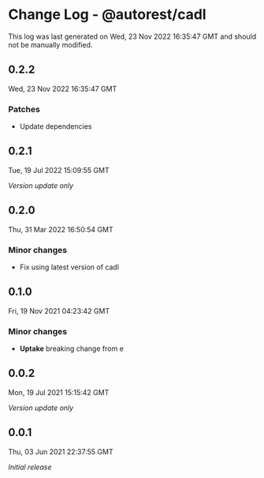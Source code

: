 # Change Log - @autorest/cadl

This log was last generated on Wed, 23 Nov 2022 16:35:47 GMT and should not be manually modified.

## 0.2.2
Wed, 23 Nov 2022 16:35:47 GMT

### Patches

- Update dependencies

## 0.2.1
Tue, 19 Jul 2022 15:09:55 GMT

_Version update only_

## 0.2.0
Thu, 31 Mar 2022 16:50:54 GMT

### Minor changes

- Fix using latest version of cadl

## 0.1.0
Fri, 19 Nov 2021 04:23:42 GMT

### Minor changes

- **Uptake** breaking change from e

## 0.0.2
Mon, 19 Jul 2021 15:15:42 GMT

_Version update only_

## 0.0.1
Thu, 03 Jun 2021 22:37:55 GMT

_Initial release_

